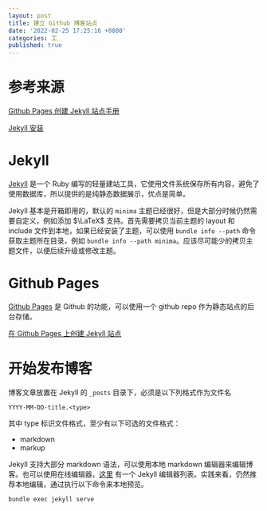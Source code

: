 ```yaml
---
layout: post
title: 建立 Github 博客站点
date: '2022-02-25 17:25:16 +0800'
categories: 工
published: true
---
```


# 参考来源

[Github Pages 创建 Jekyll 站点手册](https://docs.github.com/en/pages/setting-up-a-github-pages-site-with-jekyll/creating-a-github-pages-site-with-jekyll)

[Jekyll 安装](https://jekyllrb.com/docs/installation/)

# Jekyll

[Jekyll](https://jekyllrb.com/) 是一个 Ruby 编写的轻量建站工具，它使用文件系统保存所有内容，避免了使用数据库，所以提供的是纯静态数据展示，优点是简单。

Jekyll 基本是开箱即用的，默认的 `minima` 主题已经很好，但是大部分时候仍然需要自定义，例如添加 $\LaTeX$ 支持。首先需要拷贝当前主题的 layout 和 include 文件到本地，如果已经安装了主题，可以使用 `bundle info --path` 命令获取主题所在目录，例如 `bundle info --path minima`。应该尽可能少的拷贝主题文件，以便后续升级或修改主题。

# Github Pages

[Github Pages](https://docs.github.com/en/pages) 是 Github 的功能，可以使用一个 github repo 作为静态站点的后台存储。

[在 Github Pages 上创建 Jekyll 站点](https://docs.github.com/en/pages/setting-up-a-github-pages-site-with-jekyll/creating-a-github-pages-site-with-jekyll)

# 开始发布博客

博客文章放置在 Jekyll 的 `_posts` 目录下，必须是以下列格式作为文件名

```
YYYY-MM-DD-title.<type>
```

其中 type 标识文件格式，至少有以下可选的文件格式：

- markdown
- markup

Jekyll 支持大部分 markdown 语法，可以使用本地 markdown 编辑器来编辑博客。也可以使用在线编辑器，[这里](https://github.com/planetjekyll/awesome-jekyll-editors) 有一个 Jekyll 编辑器列表。实践来看，仍然推荐本地编辑，通过执行以下命令来本地预览。

```
bundle exec jekyll serve
```

